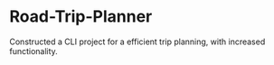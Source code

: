 # Road-Trip-Planner
Constructed a CLI project for a efficient trip planning, with increased functionality.
